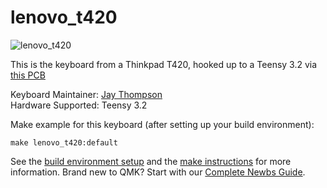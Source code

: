 # lenovo_t420

![lenovo_t420](https://i.imgur.com/omK0TfY.jpg)

This is the keyboard from a Thinkpad T420, hooked up to a Teensy 3.2 via [this PCB](https://github.com/thedalles77/USB_Laptop_Keyboard_Controller/blob/master/Example_Keyboards/Lenovo_ThinkPad_T61/Teensy%203p2/Lenovo_Scanner.brd)

Keyboard Maintainer: [Jay Thompson](https://github.com/eyemyth)  
Hardware Supported: Teensy 3.2  

Make example for this keyboard (after setting up your build environment):

    make lenovo_t420:default

See the [build environment setup](https://docs.qmk.fm/#/getting_started_build_tools) and the [make instructions](https://docs.qmk.fm/#/getting_started_make_guide) for more information. Brand new to QMK? Start with our [Complete Newbs Guide](https://docs.qmk.fm/#/newbs).
